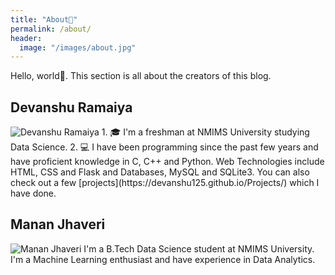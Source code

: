 ```yaml
---
title: "About👦"
permalink: /about/
header:
  image: "/images/about.jpg"
---
```


Hello, world👋. This section is all about the creators of this blog.

## Devanshu Ramaiya
<img src="{{ site.url }}{{ site.baseurl }}/images/devanshu.jpg" alt="Devanshu Ramaiya">
1. 🎓 I'm a freshman at NMIMS University studying Data Science.
2. 💻 I have been programming since the past few years and have proficient knowledge in
C, C++ and Python. Web Technologies include HTML, CSS and Flask and Databases, MySQL
and SQLite3. You can also check out a few [projects](https://devanshu125.github.io/Projects/) which I have done.
<br>
<a href="https://github.com/devanshu125">
<i  class="fab fa-fw fa-github" style="font-size: 36px;color:black;text-decoration: none"> </i>
</a>
<a href="https://twitter.com/devanshu125">
<i class="fab fa-fw fa-twitter-square" style="font-size: 36px;color:blue;text-decoration: none"> </i>
</a>

## Manan Jhaveri
<img src="{{ site.url }}{{ site.baseurl }}/images/manan.jpg" alt="Manan Jhaveri">
I'm a B.Tech Data Science student at NMIMS University. I'm a Machine Learning enthusiast and have experience in Data Analytics.

